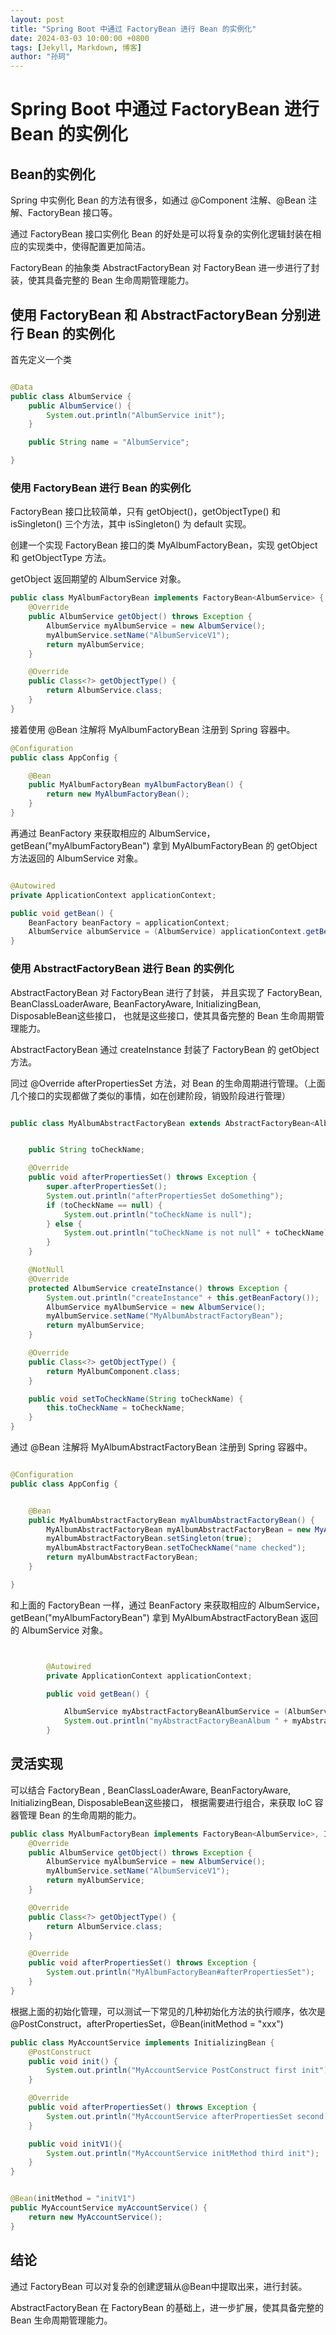 ```yaml
---
layout: post
title: "Spring Boot 中通过 FactoryBean 进行 Bean 的实例化"
date: 2024-03-03 10:00:00 +0800
tags: [Jekyll, Markdown, 博客]
author: "孙珂"
---
```



# Spring Boot 中通过 FactoryBean 进行 Bean 的实例化

## Bean的实例化

Spring 中实例化 Bean 的方法有很多，如通过 @Component 注解、@Bean 注解、FactoryBean 接口等。

通过 FactoryBean 接口实例化 Bean 的好处是可以将复杂的实例化逻辑封装在相应的实现类中，使得配置更加简洁。

FactoryBean 的抽象类 AbstractFactoryBean 对 FactoryBean 进一步进行了封装，使其具备完整的 Bean 生命周期管理能力。


## 使用 FactoryBean 和 AbstractFactoryBean 分别进行 Bean 的实例化

首先定义一个类

```java

@Data
public class AlbumService {
    public AlbumService() {
        System.out.println("AlbumService init");
    }

    public String name = "AlbumService";

}


```

### 使用 FactoryBean 进行 Bean 的实例化

FactoryBean 接口比较简单，只有 getObject()，getObjectType() 和 isSingleton() 三个方法，其中 isSingleton() 为 default 实现。

创建一个实现 FactoryBean 接口的类 MyAlbumFactoryBean，实现 getObject 和 getObjectType 方法。

getObject 返回期望的 AlbumService 对象。


```java
public class MyAlbumFactoryBean implements FactoryBean<AlbumService> {
    @Override
    public AlbumService getObject() throws Exception {
        AlbumService myAlbumService = new AlbumService();
        myAlbumService.setName("AlbumServiceV1");
        return myAlbumService;
    }

    @Override
    public Class<?> getObjectType() {
        return AlbumService.class;
    }
}
```

接着使用 @Bean 注解将 MyAlbumFactoryBean 注册到 Spring 容器中。

```java
@Configuration
public class AppConfig {

    @Bean
    public MyAlbumFactoryBean myAlbumFactoryBean() {
        return new MyAlbumFactoryBean();
    }
}

```

再通过 BeanFactory 来获取相应的 AlbumService，getBean("myAlbumFactoryBean") 拿到 MyAlbumFactoryBean 的 getObject 方法返回的 AlbumService 对象。

```java

@Autowired
private ApplicationContext applicationContext;

public void getBean() {
    BeanFactory beanFactory = applicationContext;
    AlbumService albumService = (AlbumService) applicationContext.getBean("myAlbumFactoryBean");
}
```


### 使用 AbstractFactoryBean 进行 Bean 的实例化

AbstractFactoryBean 对 FactoryBean 进行了封装，
并且实现了 FactoryBean<T>, BeanClassLoaderAware, BeanFactoryAware, InitializingBean, DisposableBean这些接口，
也就是这些接口，使其具备完整的 Bean 生命周期管理能力。

AbstractFactoryBean 通过 createInstance 封装了 FactoryBean 的 getObject 方法。

同过 @Override afterPropertiesSet 方法，对 Bean 的生命周期进行管理。（上面几个接口的实现都做了类似的事情，如在创建阶段，销毁阶段进行管理）


```java

public class MyAlbumAbstractFactoryBean extends AbstractFactoryBean<AlbumService> {


    public String toCheckName;

    @Override
    public void afterPropertiesSet() throws Exception {
        super.afterPropertiesSet();
        System.out.println("afterPropertiesSet doSomething");
        if (toCheckName == null) {
            System.out.println("toCheckName is null");
        } else {
            System.out.println("toCheckName is not null" + toCheckName);
        }
    }

    @NotNull
    @Override
    protected AlbumService createInstance() throws Exception {
        System.out.println("createInstance" + this.getBeanFactory());
        AlbumService myAlbumService = new AlbumService();
        myAlbumService.setName("MyAlbumAbstractFactoryBean");
        return myAlbumService;
    }

    @Override
    public Class<?> getObjectType() {
        return MyAlbumComponent.class;
    }

    public void setToCheckName(String toCheckName) {
        this.toCheckName = toCheckName;
    }
}


```


通过 @Bean 注解将 MyAlbumAbstractFactoryBean 注册到 Spring 容器中。


```java

@Configuration
public class AppConfig {


    @Bean
    public MyAlbumAbstractFactoryBean myAlbumAbstractFactoryBean() {
        MyAlbumAbstractFactoryBean myAlbumAbstractFactoryBean = new MyAlbumAbstractFactoryBean();
        myAlbumAbstractFactoryBean.setSingleton(true);
        myAlbumAbstractFactoryBean.setToCheckName("name checked");
        return myAlbumAbstractFactoryBean;
    }

}


```

和上面的 FactoryBean 一样，通过 BeanFactory 来获取相应的 AlbumService，getBean("myAlbumFactoryBean") 拿到 MyAlbumAbstractFactoryBean 返回的 AlbumService 对象。


```java


        @Autowired
        private ApplicationContext applicationContext;

        public void getBean() {

            AlbumService myAbstractFactoryBeanAlbumService = (AlbumService) applicationContext.getBean("myAlbumAbstractFactoryBean");
            System.out.println("myAbstractFactoryBeanAlbum " + myAbstractFactoryBeanAlbumService);
        }

```

## 灵活实现

可以结合 FactoryBean , BeanClassLoaderAware, BeanFactoryAware, InitializingBean, DisposableBean这些接口，
根据需要进行组合，来获取 IoC 容器管理 Bean 的生命周期的能力。

```java
public class MyAlbumFactoryBean implements FactoryBean<AlbumService>, InitializingBean {
    @Override
    public AlbumService getObject() throws Exception {
        AlbumService myAlbumService = new AlbumService();
        myAlbumService.setName("AlbumServiceV1");
        return myAlbumService;
    }

    @Override
    public Class<?> getObjectType() {
        return AlbumService.class;
    }

    @Override
    public void afterPropertiesSet() throws Exception {
        System.out.println("MyAlbumFactoryBean#afterPropertiesSet");
    }
}
```

根据上面的初始化管理，可以测试一下常见的几种初始化方法的执行顺序，依次是@PostConstruct，afterPropertiesSet，@Bean(initMethod = "xxx")

```java
public class MyAccountService implements InitializingBean {
    @PostConstruct
    public void init() {
        System.out.println("MyAccountService PostConstruct first init");
    }

    @Override
    public void afterPropertiesSet() throws Exception {
        System.out.println("MyAccountService afterPropertiesSet second init");
    }

    public void initV1(){
        System.out.println("MyAccountService initMethod third init");
    }
}


@Bean(initMethod = "initV1")
public MyAccountService myAccountService() {
    return new MyAccountService();
}

```


## 结论

通过 FactoryBean 可以对复杂的创建逻辑从@Bean中提取出来，进行封装。

AbstractFactoryBean 在 FactoryBean 的基础上，进一步扩展，使其具备完整的 Bean 生命周期管理能力。